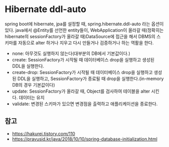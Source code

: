 # Hibernate ddl-auto

spring boot에 hibernate, jpa를 설정할 때, spring.hibernate.ddl-auto 라는 옵션이 있다.
java에서 @Entity를 선언한 entity들이, WebApplication이 올라갈 때(정확히는 hibernate의 sessionFactory가 올라갈 때)DataSource에 접근을 해서 DBMS의 스키마를 자동으로 alter 하거나 지우고 다시 만들거나 검증하거나 하는 역활을 한다.

* none: 아무것도 실행하지 않는다(대부분의 DB에서 기본값이다.)
* create: SessionFactory가 시작될 때 데이터베이스 drop을 실행하고 생성된 DDL을 실행한다.
* create-drop: SessionFactory가 시작될 때 데이터베이스 drop을 실행하고 생성된 DDL을 실행하고, SessionFactory가 종료될 때 drop을 실행한다.(in-memory DB의 경우 기본값이다)
* update: SessionFactory가 올라갈 때, Object를 검사하여 테이블을 alter 시킨다. 데이터는 유지
* validate: 변경된 스키마가 있으면 변경점을 출력하고 애플리케이션을 종료한다.

## 참고

* https://hakurei.tistory.com/110
* https://pravusid.kr/java/2018/10/10/spring-database-initialization.html

